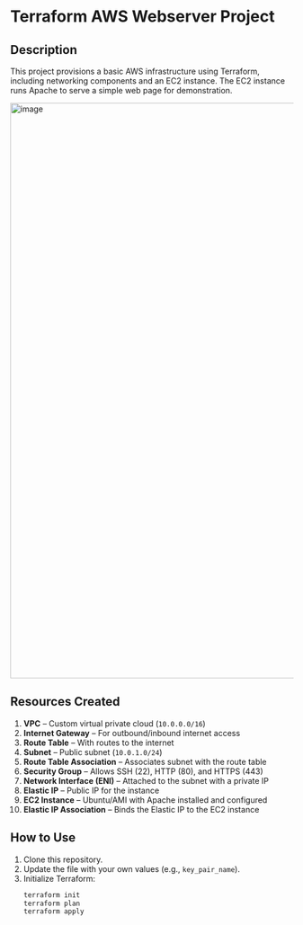 # Terraform AWS Webserver Project

## Description
This project provisions a basic AWS infrastructure using Terraform, including networking components and an EC2 instance. The EC2 instance runs Apache to serve a simple web page for demonstration.

<img width="1536" height="1024" alt="image" src="https://github.com/user-attachments/assets/a7e8b065-fc2c-42e2-8045-cd35c67e4250" />


## Resources Created
1. **VPC** – Custom virtual private cloud (`10.0.0.0/16`)  
2. **Internet Gateway** – For outbound/inbound internet access  
3. **Route Table** – With routes to the internet  
4. **Subnet** – Public subnet (`10.0.1.0/24`)  
5. **Route Table Association** – Associates subnet with the route table  
6. **Security Group** – Allows SSH (22), HTTP (80), and HTTPS (443)  
7. **Network Interface (ENI)** – Attached to the subnet with a private IP  
8. **Elastic IP** – Public IP for the instance  
9. **EC2 Instance** – Ubuntu/AMI with Apache installed and configured  
10. **Elastic IP Association** – Binds the Elastic IP to the EC2 instance  

## How to Use
1. Clone this repository.  
2. Update the file with your own values (e.g., `key_pair_name`).  
3. Initialize Terraform:  
   ```bash
   terraform init
   terraform plan
   terraform apply
